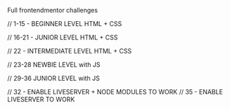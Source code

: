 Full frontendmentor challenges

// 1-15 - BEGINNER LEVEL HTML + CSS

// 16-21 - JUNIOR LEVEL HTML + CSS

// 22 - INTERMEDIATE LEVEL HTML + CSS

// 23-28 NEWBIE LEVEL with JS

// 29-36 JUNIOR LEVEL with JS

// 32 - ENABLE LIVESERVER + NODE MODULES TO WORK
// 35 - ENABLE LIVESERVER TO WORK
